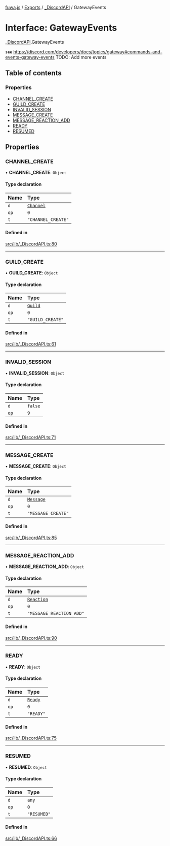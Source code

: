 [fuwa.js](../README.md) / [Exports](../modules.md) / [_DiscordAPI](../modules/_DiscordAPI.md) / GatewayEvents

# Interface: GatewayEvents

[_DiscordAPI](../modules/_DiscordAPI.md).GatewayEvents

**`see`** https://discord.com/developers/docs/topics/gateway#commands-and-events-gateway-events
TODO: Add more events

## Table of contents

### Properties

- [CHANNEL_CREATE](_DiscordAPI.GatewayEvents.md#channel_create)
- [GUILD_CREATE](_DiscordAPI.GatewayEvents.md#guild_create)
- [INVALID_SESSION](_DiscordAPI.GatewayEvents.md#invalid_session)
- [MESSAGE_CREATE](_DiscordAPI.GatewayEvents.md#message_create)
- [MESSAGE_REACTION_ADD](_DiscordAPI.GatewayEvents.md#message_reaction_add)
- [READY](_DiscordAPI.GatewayEvents.md#ready)
- [RESUMED](_DiscordAPI.GatewayEvents.md#resumed)

## Properties

### CHANNEL\_CREATE

• **CHANNEL\_CREATE**: `Object`

#### Type declaration

| Name | Type |
| :------ | :------ |
| `d` | [`Channel`](_DiscordAPI.Channel.md) |
| `op` | ``0`` |
| `t` | ``"CHANNEL_CREATE"`` |

#### Defined in

[src/lib/_DiscordAPI.ts:80](https://github.com/Fuwajs/Fuwa.js/blob/5bd8aa0/src/lib/_DiscordAPI.ts#L80)

___

### GUILD\_CREATE

• **GUILD\_CREATE**: `Object`

#### Type declaration

| Name | Type |
| :------ | :------ |
| `d` | [`Guild`](_DiscordAPI.Guild.md) |
| `op` | ``0`` |
| `t` | ``"GUILD_CREATE"`` |

#### Defined in

[src/lib/_DiscordAPI.ts:61](https://github.com/Fuwajs/Fuwa.js/blob/5bd8aa0/src/lib/_DiscordAPI.ts#L61)

___

### INVALID\_SESSION

• **INVALID\_SESSION**: `Object`

#### Type declaration

| Name | Type |
| :------ | :------ |
| `d` | ``false`` |
| `op` | ``9`` |

#### Defined in

[src/lib/_DiscordAPI.ts:71](https://github.com/Fuwajs/Fuwa.js/blob/5bd8aa0/src/lib/_DiscordAPI.ts#L71)

___

### MESSAGE\_CREATE

• **MESSAGE\_CREATE**: `Object`

#### Type declaration

| Name | Type |
| :------ | :------ |
| `d` | [`Message`](_DiscordAPI.Message.md) |
| `op` | ``0`` |
| `t` | ``"MESSAGE_CREATE"`` |

#### Defined in

[src/lib/_DiscordAPI.ts:85](https://github.com/Fuwajs/Fuwa.js/blob/5bd8aa0/src/lib/_DiscordAPI.ts#L85)

___

### MESSAGE\_REACTION\_ADD

• **MESSAGE\_REACTION\_ADD**: `Object`

#### Type declaration

| Name | Type |
| :------ | :------ |
| `d` | [`Reaction`](_DiscordAPI.Reaction.md) |
| `op` | ``0`` |
| `t` | ``"MESSAGE_REACTION_ADD"`` |

#### Defined in

[src/lib/_DiscordAPI.ts:90](https://github.com/Fuwajs/Fuwa.js/blob/5bd8aa0/src/lib/_DiscordAPI.ts#L90)

___

### READY

• **READY**: `Object`

#### Type declaration

| Name | Type |
| :------ | :------ |
| `d` | [`Ready`](_DiscordAPI.Ready.md) |
| `op` | ``0`` |
| `t` | ``"READY"`` |

#### Defined in

[src/lib/_DiscordAPI.ts:75](https://github.com/Fuwajs/Fuwa.js/blob/5bd8aa0/src/lib/_DiscordAPI.ts#L75)

___

### RESUMED

• **RESUMED**: `Object`

#### Type declaration

| Name | Type |
| :------ | :------ |
| `d` | `any` |
| `op` | ``0`` |
| `t` | ``"RESUMED"`` |

#### Defined in

[src/lib/_DiscordAPI.ts:66](https://github.com/Fuwajs/Fuwa.js/blob/5bd8aa0/src/lib/_DiscordAPI.ts#L66)
